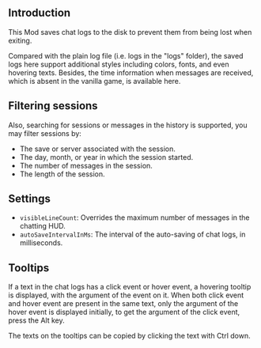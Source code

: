 ## Introduction

This Mod saves chat logs to the disk to prevent them from being lost when exiting.

Compared with the plain log file (i.e. logs in the "logs" folder), the saved logs here support additional styles including colors, fonts, and even hovering texts. Besides, the time information when messages are received, which is absent in the vanilla game, is available here.

## Filtering sessions

Also, searching for sessions or messages in the history is supported, you may filter sessions by: 

- The save or server associated with the session.
- The day, month, or year in which the session started.
- The number of messages in the session.
- The length of the session.

## Settings

- `visibleLineCount`: Overrides the maximum number of messages in the chatting HUD.
- `autoSaveIntervalInMs`: The interval of the auto-saving of chat logs, in milliseconds.

## Tooltips

If a text in the chat logs has a click event or hover event, a hovering tooltip is displayed, with the argument of the event on it. When both click event and hover event are present in the same text, only the argument of the hover event is displayed initially, to get the argument of the click event, press the Alt key.

The texts on the tooltips can be copied by clicking the text with Ctrl down.